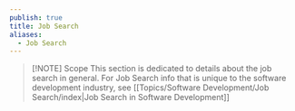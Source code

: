 ```yaml
---
publish: true
title: Job Search
aliases:
  - Job Search
---
```

> [!NOTE] Scope
> This section is dedicated to details about the job search in general. For Job Search info that is unique to the software development industry, see [[Topics/Software Development/Job Search/index|Job Search in Software Development]] 

